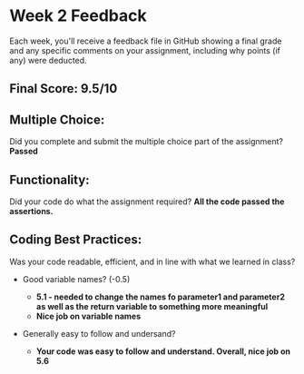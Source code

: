 # Week 2 Feedback
Each week, you'll receive a feedback file in GitHub showing a final grade and any specific comments on your assignment, including why points (if any) were deducted.

## Final Score: 9.5/10

## Multiple Choice:
Did you complete and submit the multiple choice part of the assignment?
**Passed**

## Functionality:
Did your code do what the assignment required?
**All the code passed the assertions.**

## Coding Best Practices:
Was your code readable, efficient, and in line with what we learned in class?
  
* Good variable names? (-0.5)
  * **5.1 - needed to change the names fo parameter1 and parameter2 as well as the return variable to something more meaningful**
  * **Nice job on variable names**

* Generally easy to follow and undersand?
  * **Your code was easy to follow and understand. Overall, nice job on 5.6**
